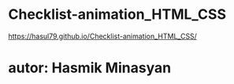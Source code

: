 # Checklist-animation_HTML_CSS

https://hasul79.github.io/Checklist-animation_HTML_CSS/

# autor: Hasmik Minasyan
